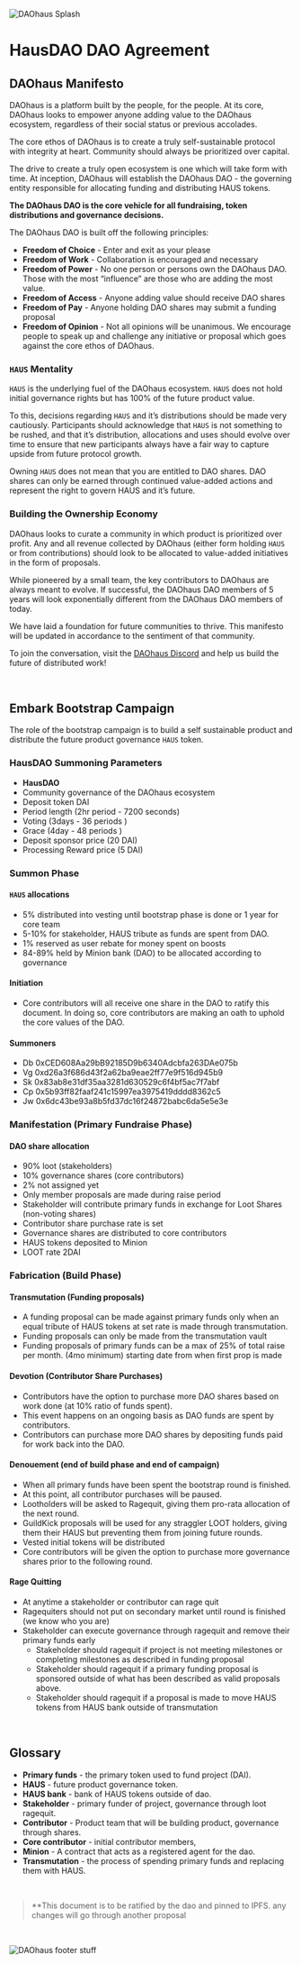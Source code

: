 ![DAOhaus Splash](https://raw.githubusercontent.com/odyssy-automaton/daohaus-web/develop/src/assets/daohaus__hero--falling.png)

# HausDAO DAO Agreement

## DAOhaus Manifesto

DAOhaus is a platform built by the people, for the people. At its core, DAOhaus looks to empower anyone adding value to the DAOhaus ecosystem, regardless of their social status or previous accolades.

The core ethos of DAOhaus is to create a truly self-sustainable protocol with integrity at heart. Community should always be prioritized over capital.

The drive to create a truly open ecosystem is one which will take form with time. At inception, DAOhaus will establish the DAOhaus DAO - the governing entity responsible for allocating funding and distributing HAUS tokens.

**The DAOhaus DAO is the core vehicle for all fundraising, token distributions and governance decisions.**

The DAOhaus DAO is built off the following principles:

- **Freedom of Choice** - Enter and exit as your please
- **Freedom of Work** - Collaboration is encouraged and necessary
- **Freedom of Power** - No one person or persons own the DAOhaus DAO. Those with the most “influence” are those who are adding the most value.
- **Freedom of Access** - Anyone adding value should receive DAO shares
- **Freedom of Pay** - Anyone holding DAO shares may submit a funding proposal
- **Freedom of Opinion** - Not all opinions will be unanimous. We encourage people to speak up and challenge any initiative or proposal which goes against the core ethos of DAOhaus.

### `HAUS` Mentality

`HAUS` is the underlying fuel of the DAOhaus ecosystem. `HAUS` does not hold initial governance rights but has 100% of the future product value.

To this, decisions regarding `HAUS` and it’s distributions should be made very cautiously. Participants should acknowledge that `HAUS` is not something to be rushed, and that it’s distribution, allocations and uses should evolve over time to ensure that new participants always have a fair way to capture upside from future protocol growth.

Owning `HAUS` does not mean that you are entitled to DAO shares. DAO shares can only be earned through continued value-added actions and represent the right to govern HAUS and it’s future.

### Building the Ownership Economy

DAOhaus looks to curate a community in which product is prioritized over profit. Any and all revenue collected by DAOhaus (either form holding `HAUS` or from contributions) should look to be allocated to value-added initiatives in the form of proposals.

While pioneered by a small team, the key contributors to DAOhaus are always meant to evolve. If successful, the DAOhaus DAO members of 5 years will look exponentially different from the DAOhaus DAO members of today.

We have laid a foundation for future communities to thrive. This manifesto will be updated in accordance to the sentiment of that community.

To join the conversation, visit the [DAOhaus Discord](https://discord.gg/nevkB8U) and help us build the future of distributed work!

<br>

## Embark Bootstrap Campaign

The role of the bootstrap campaign is to build a self sustainable product and distribute the future product governance `HAUS` token.

### HausDAO Summoning Parameters

- **HausDAO**
- Community governance of the DAOhaus ecosystem
- Deposit token DAI
- Period length (2hr period - 7200 seconds)
- Voting (3days - 36 periods )
- Grace (4day - 48 periods )
- Deposit sponsor price (20 DAI)
- Processing Reward price (5 DAI)

### Summon Phase

#### `HAUS` allocations

- 5% distributed into vesting until bootstrap phase is done or 1 year for core team
- 5-10% for stakeholder, HAUS tribute as funds are spent from DAO.
- 1% reserved as user rebate for money spent on boosts
- 84-89% held by Minion bank (DAO) to be allocated according to governance

#### Initiation

- Core contributors will all receive one share in the DAO to ratify this document. In doing so, core contributors are making an oath to uphold the core values of the DAO.

#### Summoners

- Db 0xCED608Aa29bB92185D9b6340Adcbfa263DAe075b
- Vg 0xd26a3f686d43f2a62ba9eae2ff77e9f516d945b9
- Sk 0x83ab8e31df35aa3281d630529c6f4bf5ac7f7abf
- Cp 0x5b93ff82faaf241c15997ea3975419dddd8362c5
- Jw 0x6dc43be93a8b5fd37dc16f24872babc6da5e5e3e

### Manifestation (Primary Fundraise Phase)

#### DAO share allocation

- 90% loot (stakeholders)
- 10% governance shares (core contributors)
- 2% not assigned yet
- Only member proposals are made during raise period
- Stakeholder will contribute primary funds in exchange for Loot Shares (non-voting shares)
- Contributor share purchase rate is set
- Governance shares are distributed to core contributors
- HAUS tokens deposited to Minion
- LOOT rate 2DAI

### Fabrication (Build Phase)

#### Transmutation (Funding proposals)

- A funding proposal can be made against primary funds only when an equal tribute of HAUS tokens at set rate is made through transmutation.
- Funding proposals can only be made from the transmutation vault
- Funding proposals of primary funds can be a max of 25% of total raise per month. (4mo minimum) starting date from when first prop is made

#### Devotion (Contributor Share Purchases)

- Contributors have the option to purchase more DAO shares based on work done (at 10% ratio of funds spent).
- This event happens on an ongoing basis as DAO funds are spent by contributors.
- Contributors can purchase more DAO shares by depositing funds paid for work back into the DAO.

#### Denouement (end of build phase and end of campaign)

- When all primary funds have been spent the bootstrap round is finished.
- At this point, all contributor purchases will be paused.
- Lootholders will be asked to Ragequit, giving them pro-rata allocation of the next round.
- GuildKick proposals will be used for any straggler LOOT holders, giving them their HAUS but preventing them from joining future rounds.
- Vested initial tokens will be distributed
- Core contributors will be given the option to purchase more governance shares prior to the following round.

#### Rage Quitting

- At anytime a stakeholder or contributor can rage quit
- Ragequiters should not put on secondary market until round is finished (we know who you are)
- Stakeholder can execute governance through ragequit and remove their primary funds early
  - Stakeholder should ragequit if project is not meeting milestones or completing milestones as described in funding proposal
  - Stakeholder should ragequit if a primary funding proposal is sponsored outside of what has been described as valid proposals above.
  - Stakeholder should ragequit if a proposal is made to move HAUS tokens from HAUS bank outside of transmutation

<br>

## Glossary

- **Primary funds** - the primary token used to fund project (DAI).
- **HAUS** - future product governance token.
- **HAUS bank** - bank of HAUS tokens outside of dao.
- **Stakeholder** - primary funder of project, governance through loot ragequit.
- **Contributor** - Product team that will be building product, governance through shares.
- **Core contributor** - initial contributor members,
- **Minion** - A contract that acts as a registered agent for the dao.
- **Transmutation** - the process of spending primary funds and replacing them with HAUS.

<br>

> \*\*This document is to be ratified by the dao and pinned to IPFS. any changes will go through another proposal

<br>

![DAOhaus footer stuff](https://raw.githubusercontent.com/odyssy-automaton/daohaus-web/develop/src/assets/daohaus__seciton5-bg-shapes.png)
